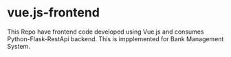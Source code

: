 # vue.js-frontend
This Repo have frontend code developed using Vue.js and consumes Python-Flask-RestApi backend. This is impplemented for Bank Management System.
